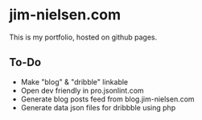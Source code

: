 # jim-nielsen.com

This is my portfolio, hosted on github pages.

## To-Do

- Make "blog" & "dribble" linkable
- Open dev friendly in pro.jsonlint.com
- Generate blog posts feed from blog.jim-nielsen.com
- Generate data json files for dribbble using php
